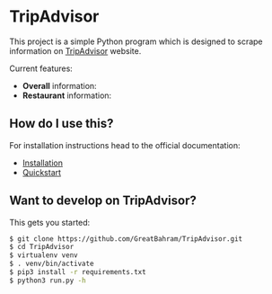 # TripAdvisor

This project is a simple Python program which is designed to scrape information on [TripAdvisor](https://www.tripadvisor.com/) website.

Current features:

* **Overall** information: 
* **Restaurant** information: 

## How do I use this?

For installation instructions head to the official documentation:

* [Installation](#)
* [Quickstart](#)

## Want to develop on TripAdvisor?

This gets you started:

```bash
$ git clone https://github.com/GreatBahram/TripAdvisor.git
$ cd TripAdvisor
$ virtualenv venv
$ . venv/bin/activate
$ pip3 install -r requirements.txt 
$ python3 run.py -h
```